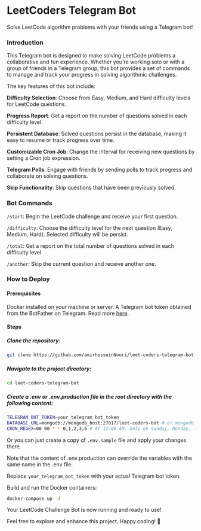 # LeetCoders Telegram Bot

Solve LeetCode algorithm problems with your friends using a Telegram bot!


### Introduction

This Telegram bot is designed to make solving LeetCode problems a collaborative and fun experience. Whether you're working solo or with a group of friends in a Telegram group, this bot provides a set of commands to manage and track your progress in solving algorithmic challenges.

The key features of this bot include:

**Difficulty Selection**: Choose from Easy, Medium, and Hard difficulty levels for LeetCode questions.

**Progress Report**: Get a report on the number of questions solved in each difficulty level.

**Persistent Database**: Solved questions persist in the database, making it easy to resume or track progress over time.

**Customizable Cron Job**: Change the interval for receiving new questions by setting a Cron job expression.

**Telegram Polls**: Engage with friends by sending polls to track progress and collaborate on solving questions.

**Skip Functionality**: Skip questions that have been previously solved.

### Bot Commands

`/start`: Begin the LeetCode challenge and receive your first question.

`/difficulty`: Choose the difficulty level for the next question (Easy, Medium, Hard). Selected difficulty will be persist.

`/total`: Get a report on the total number of questions solved in each difficulty level.

`/another`: Skip the current question and receive another one.

### How to Deploy

#### Prerequisites

Docker installed on your machine or server.
A Telegram bot token obtained from the BotFather on Telegram. Read more [here](https://core.telegram.org/bots/features#botfather).

#### Steps

##### Clone the repository:

```bash
git clone https://github.com/amirhosseinNouri/leet-coders-telegram-bot.git
```

##### Navigate to the project directory:

```bash
cd leet-coders-telegram-bot
```

##### Create a .env or .env.production file in the root directory with the following content:

```bash
TELEGRAM_BOT_TOKEN=your_telegram_bot_token
DATABASE_URL=mongodb://mongodb_host:27017/leet-coders-bot # or mongodb://localhost:27017/leet-coders-bot for running the bot on localhost
CRON_REGEX=00 00 * * 0,1,2,3,6 # At 12:00 AM, only on Sunday, Monday, Tuesday, Wednesday, and Saturday
```

Or you can just create a copy of `.env.sample` file and apply your changes there.

Note that the content of .env.production can override the variables with the same name in the .env file.

Replace `your_telegram_bot_token` with your actual Telegram bot token.

Build and run the Docker containers:

```bash
docker-compose up -d
```

Your LeetCode Challenge Bot is now running and ready to use!

Feel free to explore and enhance this project. Happy coding! 🚀
